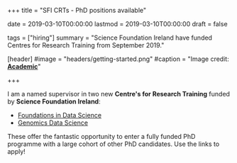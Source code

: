 +++
title = "SFI CRTs - PhD positions available"

date = 2019-03-10T00:00:00
lastmod = 2019-03-10T00:00:00
draft = false

tags = ["hiring"]
summary = "Science Foundation Ireland have funded Centres for Research Training from September 2019."

[header]
#image = "headers/getting-started.png"
#caption = "Image credit: [**Academic**](https://github.com/gcushen/hugo-academic/)"

+++

I am a named supervisor in two new **Centre's for Research Training** funded by **Science Foundation Ireland**: 

- [Foundations in Data Science](http://data-science.ie/)
- [Genomics Data Science](http://genomicsdatascience.ie/)

These offer the fantastic opportunity to enter a fully funded PhD programme with a large cohort of other PhD candidates. 
Use the links to apply!

